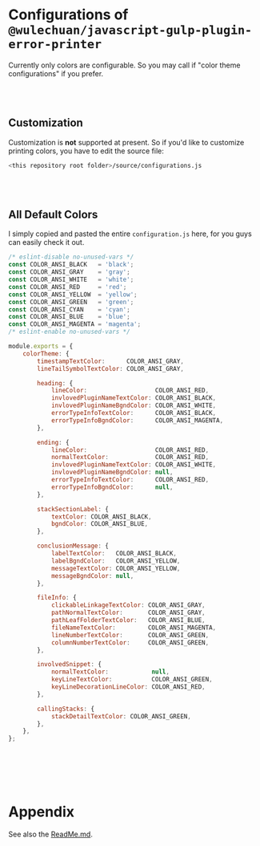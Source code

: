 # Configurations of `@wulechuan/javascript-gulp-plugin-error-printer`

Currently only colors are configurable.
So you may call if "color theme configurations" if you prefer.

<br/>
<br/>

## Customization

Customization is **not** supported at present.
So if you'd like to customize printing colors,
you have to edit the source file:
```sh
<this repository root folder>/source/configurations.js
```

<br/>
<br/>

## All Default Colors

I simply copied and pasted the entire `configuration.js` here,
for you guys can easily check it out.

```javascript
/* eslint-disable no-unused-vars */
const COLOR_ANSI_BLACK   = 'black';
const COLOR_ANSI_GRAY    = 'gray';
const COLOR_ANSI_WHITE   = 'white';
const COLOR_ANSI_RED     = 'red';
const COLOR_ANSI_YELLOW  = 'yellow';
const COLOR_ANSI_GREEN   = 'green';
const COLOR_ANSI_CYAN    = 'cyan';
const COLOR_ANSI_BLUE    = 'blue';
const COLOR_ANSI_MAGENTA = 'magenta';
/* eslint-enable no-unused-vars */

module.exports = {
	colorTheme: {
		timestampTextColor:      COLOR_ANSI_GRAY,
		lineTailSymbolTextColor: COLOR_ANSI_GRAY,

		heading: {
			lineColor:                   COLOR_ANSI_RED,
			invlovedPluginNameTextColor: COLOR_ANSI_BLACK,
			invlovedPluginNameBgndColor: COLOR_ANSI_WHITE,
			errorTypeInfoTextColor:      COLOR_ANSI_BLACK,
			errorTypeInfoBgndColor:      COLOR_ANSI_MAGENTA,
		},

		ending: {
			lineColor:                   COLOR_ANSI_RED,
			normalTextColor:             COLOR_ANSI_RED,
			invlovedPluginNameTextColor: COLOR_ANSI_WHITE,
			invlovedPluginNameBgndColor: null,
			errorTypeInfoTextColor:      COLOR_ANSI_RED,
			errorTypeInfoBgndColor:      null,
		},

		stackSectionLabel: {
			textColor: COLOR_ANSI_BLACK,
			bgndColor: COLOR_ANSI_BLUE,
		},

		conclusionMessage: {
			labelTextColor:   COLOR_ANSI_BLACK,
			labelBgndColor:   COLOR_ANSI_YELLOW,
			messageTextColor: COLOR_ANSI_YELLOW,
			messageBgndColor: null,
		},

		fileInfo: {
			clickableLinkageTextColor: COLOR_ANSI_GRAY,
			pathNormalTextColor:       COLOR_ANSI_GRAY,
			pathLeafFolderTextColor:   COLOR_ANSI_BLUE,
			fileNameTextColor:         COLOR_ANSI_MAGENTA,
			lineNumberTextColor:       COLOR_ANSI_GREEN,
			columnNumberTextColor:     COLOR_ANSI_GREEN,
		},

		involvedSnippet: {
			normalTextColor:            null,
			keyLineTextColor:           COLOR_ANSI_GREEN,
			keyLineDecorationLineColor: COLOR_ANSI_RED,
		},

		callingStacks: {
			stackDetailTextColor: COLOR_ANSI_GREEN,
		},
	},
};
```

<br/>
<br/>
<br/>
<br/>

# Appendix

See also the [ReadMe.md](../ReadMe.md).